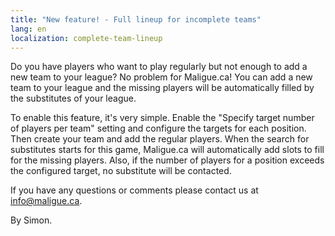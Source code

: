 ```yaml
---
title: "New feature! - Full lineup for incomplete teams"
lang: en
localization: complete-team-lineup
---
```

Do you have players who want to play regularly but not enough to add a new team to your league? No problem for Maligue.ca! You can add a new team to your league and the missing players will be automatically filled by the substitutes of your league.

To enable this feature, it's very simple. Enable the "Specify target number of players per team" setting and configure the targets for each position. Then create your team and add the regular players. When the search for substitutes starts for this game, Maligue.ca will automatically add slots to fill for the missing players. Also, if the number of players for a position exceeds the configured target, no substitute will be contacted.

If you have any questions or comments please contact us at [info@maligue.ca](mailto:info@maligue.ca).

By Simon.